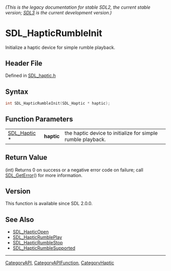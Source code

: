 ###### (This is the legacy documentation for stable SDL2, the current stable version; [SDL3](https://wiki.libsdl.org/SDL3/) is the current development version.)
# SDL_HapticRumbleInit

Initialize a haptic device for simple rumble playback.

## Header File

Defined in [SDL_haptic.h](https://github.com/libsdl-org/SDL/blob/SDL2/include/SDL_haptic.h)

## Syntax

```c
int SDL_HapticRumbleInit(SDL_Haptic * haptic);
```

## Function Parameters

|                            |            |                                                             |
| -------------------------- | ---------- | ----------------------------------------------------------- |
| [SDL_Haptic](SDL_Haptic) * | **haptic** | the haptic device to initialize for simple rumble playback. |

## Return Value

(int) Returns 0 on success or a negative error code on failure; call
[SDL_GetError](SDL_GetError)() for more information.

## Version

This function is available since SDL 2.0.0.

## See Also

- [SDL_HapticOpen](SDL_HapticOpen)
- [SDL_HapticRumblePlay](SDL_HapticRumblePlay)
- [SDL_HapticRumbleStop](SDL_HapticRumbleStop)
- [SDL_HapticRumbleSupported](SDL_HapticRumbleSupported)

----
[CategoryAPI](CategoryAPI), [CategoryAPIFunction](CategoryAPIFunction), [CategoryHaptic](CategoryHaptic)

